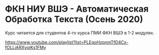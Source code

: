 # ФКН НИУ ВШЭ - Автоматическая Обработка Текста (Осень 2020)

Курс читается для студентов 4-го курса ПМИ ФКН ВШЭ в 1-2 модулях.

https://www.youtube.com/playlist?list=PLEqoHzpnmTfD4Cx-fOLLjARXyoiKs1FMy
